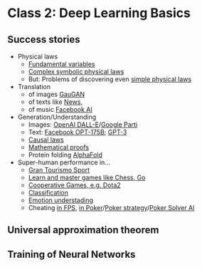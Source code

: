 # Class 2: Deep Learning Basics

## Success stories
- Physical laws
  - [Fundamental variables](https://www.nature.com/articles/s43588-022-00281-6)
  - [Complex symbolic physical laws](https://www.science.org/doi/10.1126/sciadv.aay2631)
  - But: Problems of discovering even [simple physical laws](https://www.frontiersin.org/articles/10.3389/frai.2020.00025/full)
- Translation
  - of images [GauGAN](http://gaugan.org/gaugan2/)
  - of texts like [News](https://www.nature.com/articles/s41467-020-18073-9), 
  - of music [Facebook AI](https://ai.facebook.com/research/publications/a-universal-music-translation-network)
- Generation/Understanding
  - Images: [OpenAI DALL-E](https://openai.com/dall-e-2/)/[Google Parti](https://parti.research.google/)
  - Text: [Facebook OPT-175B](https://ai.facebook.com/blog/opt-175b-large-language-model-applications/); [GPT-3](https://openai.com/blog/gpt-3-apps/)
  - [Causal laws](https://proceedings.neurips.cc/paper/2020/hash/6822951732be44edf818dc5a97d32ca6-Abstract.html)
  - [Mathematical proofs](https://www.nature.com/articles/s41586-021-04086-x)
  - Protein folding [AlphaFold](https://www.deepmind.com/blog/alphafold-reveals-the-structure-of-the-protein-universe)
- Super-human performance in...
  - [Gran Tourismo Sport](https://arxiv.org/abs/2008.07971)
  - [Learn and master games like Chess, Go](https://www.deepmind.com/blog/muzero-mastering-go-chess-shogi-and-atari-without-rules)
  - [Cooperative Games, e.g. Dota2](https://openai.com/five/)
  - [Classification]()
  - [Emotion understading]()
  - Cheating [in FPS](https://thenextweb.com/news/new-ml-console-cheat-ai-aim-assist), [in Poker](https://www.nytimes.com/2022/01/18/magazine/ai-technology-poker.html)/[Poker strategy](https://www.science.org/doi/10.1126/science.1259433)/[Poker Solver AI](https://www.piosolver.com/)

## Universal approximation theorem

## Training of Neural Networks